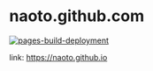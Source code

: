 naoto.github.com
=====================================

[![pages-build-deployment](https://github.com/naoto/naoto.github.com/actions/workflows/pages/pages-build-deployment/badge.svg)](https://github.com/naoto/naoto.github.com/actions/workflows/pages/pages-build-deployment)

link: https://naoto.github.io
